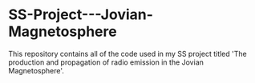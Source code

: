 # SS-Project---Jovian-Magnetosphere
This repository contains all of the code used in my SS project titled 'The production and propagation of radio emission in the Jovian Magnetosphere'.
